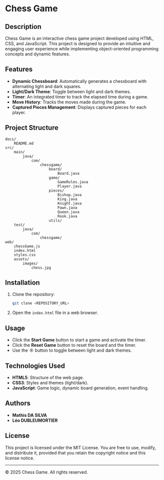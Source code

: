 # Chess Game

## Description
Chess Game is an interactive chess game project developed using HTML, CSS, and JavaScript. This project is designed to provide an intuitive and engaging user experience while implementing object-oriented programming concepts and dynamic features.

## Features
- **Dynamic Chessboard**: Automatically generates a chessboard with alternating light and dark squares.
- **Light/Dark Theme**: Toggle between light and dark themes.
- **Timer**: An integrated timer to track the elapsed time during a game.
- **Move History**: Tracks the moves made during the game.
- **Captured Pieces Management**: Displays captured pieces for each player.

## Project Structure
```
docs/
    README.md
src/
    main/
        java/
            com/
                chessgame/
                    board/
                        Board.java
                    game/
                        GameRules.java
                        Player.java
                    pieces/
                        Bishop.java
                        King.java
                        Knight.java
                        Pawn.java
                        Queen.java
                        Rook.java
                    utils/
    test/
        java/
            com/
                chessgame/
web/
    chessGame.js
    index.html
    styles.css
    assets/
        images/
            chess.jpg
```

## Installation
1. Clone the repository:
   ```bash
   git clone <REPOSITORY_URL>
   ```
2. Open the `index.html` file in a web browser.

## Usage
- Click the **Start Game** button to start a game and activate the timer.
- Click the **Reset Game** button to reset the board and the timer.
- Use the **☼** button to toggle between light and dark themes.

## Technologies Used
- **HTML5**: Structure of the web page.
- **CSS3**: Styles and themes (light/dark).
- **JavaScript**: Game logic, dynamic board generation, event handling.

## Authors
- **Mathis DA SILVA**
- **Léo DUBLEUMORTIER**

## License
This project is licensed under the MIT License. You are free to use, modify, and distribute it, provided that you retain the copyright notice and this license notice.

---

© 2025 Chess Game. All rights reserved.
